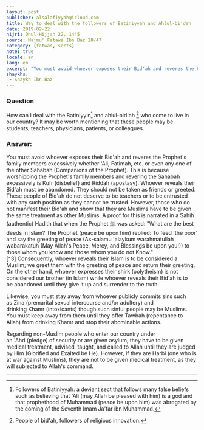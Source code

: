 ```yaml
---
layout: post
publisher: alsalafiyyah@icloud.com
title: Way to deal with the followers of Batiniyyah and Ahlul-bi'dah
date: 2019-02-22
hijri: Dhul-Hijjah 22, 1445
source: Majmu' Fatawa Ibn Baz 28/47
category: [fatwas, sects]
note: true
locale: en
lang: en
excerpt: "You must avoid whoever exposes their Bid'ah and reveres the Prophet's family members excessively whether 'Ali, Fatimah, etc. or even any one of the other Sahabah. This is because worshipping the Prophet's family members and revering the Sahabah excessively is Kufr (disbelief) and Riddah (apostasy)."
shaykhs: 
 - Shaykh Ibn Baz
---
```


### Question
How can I deal with the Batiniyyin[^1] and ahlul-bid'ah [^2] who come to live in our country? It may be worth mentioning that these people may be students, teachers, physicians, patients, or colleagues.

### Answer:
You must avoid whoever exposes their Bid'ah and reveres the Prophet's family members excessively whether 'Ali, Fatimah, etc. or even any one of the other Sahabah (Companions of the Prophet). This is because worshipping the Prophet's family members and revering the Sahabah excessively is Kufr (disbelief) and Riddah (apostasy). Whoever reveals their Bid'ah must be abandoned. They should not be taken as friends or greeted. These people of Bid'ah do not deserve to be teachers or to be entrusted with any such position as they cannot be trusted. However, those who do not manifest their Bid'ah and show that they are Muslims have to be given the same treatment as other Muslims. A proof for this is narrated in a Sahih (authentic) Hadith that when the Prophet ﷺ was asked: "What are the best deeds in Islam? The Prophet (peace be upon him) replied: To feed 'the poor' and say the greeting of peace (As-salamu 'alaykum warahmatullah wabarakatuh (May Allah's Peace, Mercy, and Blessings be upon you!)) to those whom you know and those whom you do not Know." [^3] Consequently, whoever reveals their Islam is to be considered a Muslim; we greet them with the greeting of peace and return their greeting. On the other hand, whoever expresses their shirk (polytheism) is not considered our brother (in Islam) while whoever reveals their Bid'ah is to be abandoned until they give it up and surrender to the truth.

Likewise, you must stay away from whoever publicly commits sins such as Zina (premarital sexual intercourse and/or adultery) and drinking Khamr (intoxicants) though such sinful people may be Muslims. You must keep away from them until they offer Tawbah (repentance to Allah) from drinking Khamr and stop their abominable actions.

Regarding non-Muslim people who enter our country under an 'Ahd (pledge) of security or are given asylum, they have to be given medical treatment, advised, taught, and called to Allah until they are judged by Him (Glorified and Exalted be He). However, if they are Harbi (one who is at war against Muslims), they are not to be given medical treatment, as they will subjected to Allah's command.

---
[^1]: Followers of Batiniyyah: a deviant sect that follows many false beliefs such as believing that 'Ali (may Allah be pleased with him) is a god and that prophethood of Muhammad (peace be upon him) was abrogated by the coming of the Seventh Imam Ja'far ibn Muhammad. 
[^2]: People of bid'ah, followers of religious innovation.
